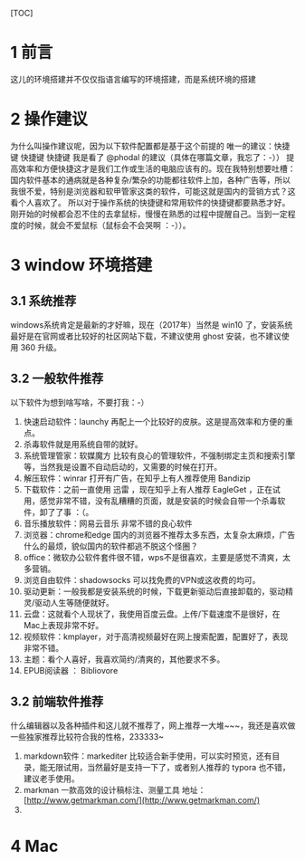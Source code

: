 [TOC]
# 1 前言

这儿的环境搭建并不仅仅指语言编写的环境搭建，而是系统环境的搭建

# 2 操作建议

为什么叫操作建议呢，因为以下软件配置都是基于这个前提的
唯一的建议：快捷键 快捷键 快捷键
我是看了 @phodal 的建议（具体在哪篇文章，我忘了：-））
提高效率和方便快捷这才是我们工作或生活的电脑应该有的。现在我特别想要吐槽：国内软件基本的通病就是各种复杂/繁杂的功能都往软件上加，各种广告等，所以我很不爱，特别是浏览器和软甲管家这类的软件，可能这就是国内的营销方式？这看个人喜欢了。
所以对于操作系统的快捷键和常用软件的快捷键都要熟悉才好。刚开始的时候都会忍不住的去拿鼠标，慢慢在熟悉的过程中提醒自己。当到一定程度的时候，就会不爱鼠标（鼠标会不会哭啊 ：-））。

# 3 window 环境搭建

## 3.1 系统推荐
    
windows系统肯定是最新的才好嘛，现在（2017年）当然是 win10 了，安装系统最好是在官网或者比较好的社区网站下载，不建议使用 ghost 安装，也不建议使用 360 升级。

## 3.2 一般软件推荐
以下软件为想到啥写啥，不要打我：-）
1. 快速启动软件：launchy 再配上一个比较好的皮肤。这是提高效率和方便的重点。
2. 杀毒软件就是用系统自带的就好。
3. 系统管理管家：软媒魔方  比较有良心的管理软件，不强制绑定主页和搜索引擎等，当然我是设置不自动启动的，又需要的时候在打开。
4. 解压软件：winrar  打开有广告，在知乎上有人推荐使用 Bandizip
5. 下载软件：之前一直使用 迅雷 ，现在知乎上有人推荐 EagleGet ，正在试用，感觉非常不错，没有乱糟糟的页面，就是安装的时候会自带一个杀毒软件，卸了了事 ：（。
6. 音乐播放软件：网易云音乐  非常不错的良心软件
7. 浏览器：chrome和edge 国内的浏览器不推荐太多东西，太复杂太麻烦，广告什么的最烦，貌似国内的软件都逃不脱这个怪圈？
8. office：微软办公软件套件很不错，wps不是很喜欢，主要是感觉不清爽，太多营销。
9. 浏览自由软件：shadowsocks 可以找免费的VPN或这收费的均可。
10. 驱动更新：一般我都是安装系统的时候，下载更新驱动后直接卸载的，驱动精灵/驱动人生等随便就好。
11. 云盘：这就看个人现状了，我使用百度云盘。上传/下载速度不是很好，在Mac上表现非常不好。
12. 视频软件：kmplayer，对于高清视频最好在网上搜索配置，配置好了，表现非常不错。
13. 主题：看个人喜好，我喜欢简约/清爽的，其他要求不多。
14. EPUB阅读器 ： Bibliovore
## 3.2 前端软件推荐
什么编辑器以及各种插件和这儿就不推荐了，网上推荐一大堆~~~，我还是喜欢做一些独家推荐比较符合我的性格，233333~
1. markdown软件：markediter  比较适合新手使用，可以实时预览，还有目录，能无限试用，当然最好是支持一下了，或者别人推荐的 typora 也不错，建议老手使用。
2. markman 一款高效的设计稿标注、测量工具 地址： [http://www.getmarkman.com/](http://www.getmarkman.com/)
3. 


# 4 Mac





